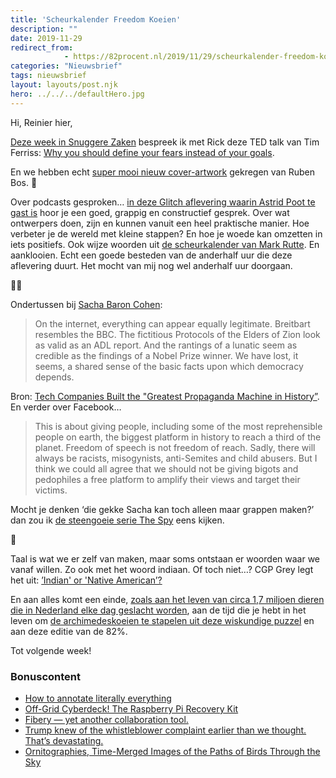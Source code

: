 ```yaml
---
title: 'Scheurkalender Freedom Koeien'
description: ""
date: 2019-11-29
redirect_from: 
            - https://82procent.nl/2019/11/29/scheurkalender-freedom-koeien/
categories: "Nieuwsbrief"
tags: nieuwsbrief	
layout: layouts/post.njk
hero: ../../../defaultHero.jpg
---
```

<!-- wp:paragraph -->

Hi, Reinier hier,

<!-- /wp:paragraph -->

<!-- wp:paragraph -->

[Deze week in Snuggere Zaken](https://www.snuggerezaken.nl/5) bespreek ik met Rick deze TED talk van Tim Ferriss: [Why you should define your fears instead of your goals](https://www.ted.com/talks/tim_ferriss_why_you_should_define_your_fears_instead_of_your_goals?language=en).

<!-- /wp:paragraph -->

<!-- wp:paragraph -->

En we hebben echt [super mooi nieuw cover-artwork](https://www.snuggerezaken.nl/articles/nieuw-cover-artwork) gekregen van Ruben Bos. 🤩

<!-- /wp:paragraph -->

<!-- wp:paragraph -->

Over podcasts gesproken… [in deze Glitch aflevering waarin Astrid Poot te gast is](https://www.glitch.show/23) hoor je een goed, grappig en constructief gesprek. Over wat ontwerpers doen, zijn en kunnen vanuit een heel praktische manier. Hoe verbeter je de wereld met kleine stappen? En hoe je woede kan omzetten in iets positiefs. Ook wijze woorden uit [de scheurkalender van Mark Rutte](https://twitter.com/Reinier/status/1199404867430834176). En aanklooien. Echt een goede besteden van de anderhalf uur die deze aflevering duurt. Het mocht van mij nog wel anderhalf uur doorgaan.

<!-- /wp:paragraph -->

<!-- wp:paragraph -->

🕵️‍♂️

<!-- /wp:paragraph -->

<!-- wp:paragraph -->

Ondertussen bij [Sacha Baron Cohen](https://en.wikipedia.org/wiki/Sacha_Baron_Cohen):

<!-- /wp:paragraph -->

<!-- wp:quote -->

> On the internet, everything can appear equally legitimate. Breitbart resembles the BBC. The fictitious Protocols of the Elders of Zion look as valid as an ADL report. And the rantings of a lunatic seem as credible as the findings of a Nobel Prize winner. We have lost, it seems, a shared sense of the basic facts upon which democracy depends.

<!-- /wp:quote -->

<!-- wp:paragraph -->

Bron: [Tech Companies Built the "Greatest Propaganda Machine in History”](https://kottke.org/19/11/sasha-baron-cohen-says-tech-companies-built-the-greatest-propaganda-machine-in-history). En verder over Facebook…

<!-- /wp:paragraph -->

<!-- wp:quote -->

> This is about giving people, including some of the most reprehensible people on earth, the biggest platform in history to reach a third of the planet. Freedom of speech is not freedom of reach. Sadly, there will always be racists, misogynists, anti-Semites and child abusers. But I think we could all agree that we should not be giving bigots and pedophiles a free platform to amplify their views and target their victims.

<!-- /wp:quote -->

<!-- wp:paragraph -->

Mocht je denken ‘die gekke Sacha kan toch alleen maar grappen maken?’ dan zou ik [de steengoeie serie The Spy](https://www.youtube.com/watch?v=5UijUOy0MmE) eens kijken.

<!-- /wp:paragraph -->

<!-- wp:paragraph -->

🐄

<!-- /wp:paragraph -->

<!-- wp:paragraph -->

Taal is wat we er zelf van maken, maar soms ontstaan er woorden waar we vanaf willen. Zo ook met het woord indiaan. Of toch niet…? CGP Grey legt het uit: [’Indian' or 'Native American’?](https://www.youtube.com/watch?v=kh88fVP2FWQ&feature=youtu.be)

<!-- /wp:paragraph -->

<!-- wp:paragraph -->

En aan alles komt een einde, [zoals aan het leven van circa 1,7 miljoen dieren die in Nederland elke dag geslacht worden](https://www.youtube.com/watch?v=g2bwr7RotAs), aan de tijd die je hebt in het leven om [de archimedeskoeien te stapelen uit deze wiskundige puzzel](https://www.youtube.com/watch?v=dNxyFtqcNss) en aan deze editie van de 82%.

<!-- /wp:paragraph -->

<!-- wp:paragraph -->

Tot volgende week!

<!-- /wp:paragraph -->

<!-- wp:heading {"level":3} -->

### Bonuscontent

<!-- /wp:heading -->

<!-- wp:list -->

- [How to annotate literally everything](https://beepb00p.xyz/annotating.html)
- [Off-Grid Cyberdeck! The Raspberry Pi Recovery Kit](https://back7.co/home/raspberry-pi-recovery-kit)
- [Fibery — yet another collaboration tool.](https://fibery.io/anxiety)
- [Trump knew of the whistleblower complaint earlier than we thought. That’s devastating.](https://www.washingtonpost.com/opinions/2019/11/27/new-revelations-just-wrecked-trumps-last-remaining-defenses/)
- [Ornitographies, Time-Merged Images of the Paths of Birds Through the Sky](https://kottke.org/19/11/ornitographies-time-merged-images-of-the-paths-of-birds-through-the-sky)

<!-- /wp:list -->
